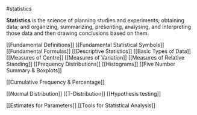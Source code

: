 #statistics 

**Statistics**  is the science of  planning studies and experiments; obtaining data; and 
organizing, summarizing, presenting, analysing, and interpreting those data and 
then drawing conclusions based on them. 

[[Fundamental Definitions]]
[[Fundamental Statistical Symbols]]
[[Fundamental Formulas]]
[[Descriptive Statistics]]
[[Basic Types of Data]]
[[Measures of Centre]]
[[Measures of Variation]]
[[Measures of Relative Standing]]
[[Frequency Distributions]]
[[Histograms]]
[[Five Number Summary & Boxplots]]

[[Cumulative Frequency & Percentage]]

[[Normal Distribution]]
[[T-Distribution]]
[[Hypothesis testing]]

[[Estimates for Parameters]]
[[Tools for Statistical Analysis]]

